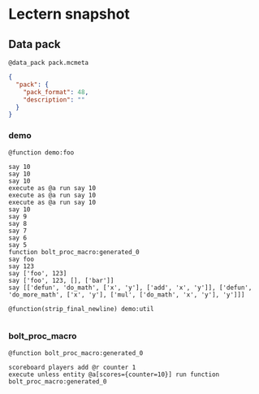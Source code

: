 # Lectern snapshot

## Data pack

`@data_pack pack.mcmeta`

```json
{
  "pack": {
    "pack_format": 48,
    "description": ""
  }
}
```

### demo

`@function demo:foo`

```mcfunction
say 10
say 10
say 10
execute as @a run say 10
execute as @a run say 10
execute as @a run say 10
say 10
say 9
say 8
say 7
say 6
say 5
function bolt_proc_macro:generated_0
say foo
say 123
say ['foo', 123]
say ['foo', 123, [], ['bar']]
say [['defun', 'do_math', ['x', 'y'], ['add', 'x', 'y']], ['defun', 'do_more_math', ['x', 'y'], ['mul', ['do_math', 'x', 'y'], 'y']]]
```

`@function(strip_final_newline) demo:util`

```mcfunction

```

### bolt_proc_macro

`@function bolt_proc_macro:generated_0`

```mcfunction
scoreboard players add @r counter 1
execute unless entity @a[scores={counter=10}] run function bolt_proc_macro:generated_0
```
